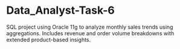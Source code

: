 # Data_Analyst-Task-6
SQL project using Oracle 11g to analyze monthly sales trends using aggregations. Includes revenue and order volume breakdowns with extended product-based insights.
